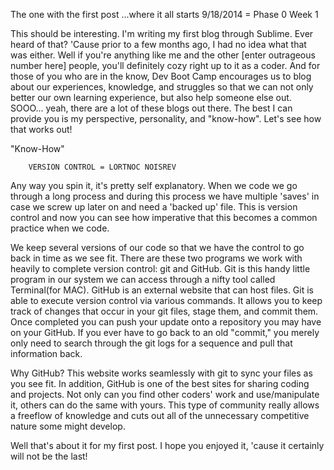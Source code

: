 <!-- This template is in markdown, not html, so
  it will not render beautifully when you copy and
  paste it into your github.io site, but it will at
  least be published. Next week you'll be creating a
  blog template using HTML and CSS and you'll be able
  to copy and paste the blog posts from week 1 in there
  to make them pretty next week.

  For now, please replace the title, subtitle (if desired),
  and date with the text you would like. Markdown is pretty
  simple, so you can just feel free to type. =) -->


The one with the first post
    ...where it all starts
9/18/2014 = Phase 0 Week 1

This should be interesting. I'm writing my first blog through Sublime. Ever heard of that? 'Cause prior to a few months ago, I had no idea what that was either. Well if you're anything like me and the other [enter outrageous number here] people, you'll definitely cozy right up to it as a coder. And for those of you who are in the know, Dev Boot Camp encourages us to blog about our experiences, knowledge, and struggles so that we can not only better our own learning experience, but also help someone else out. SOOO... yeah, there are a lot of these blogs out there. The best I can provide you is my perspective, personality, and "know-how". Let's see how that works out!

"Know-How"

        VERSION CONTROL = LORTNOC NOISREV
  Any way you spin it, it's pretty self explanatory. When we code we go through a long process and during this process we have multiple 'saves' in case we screw up later on and need a 'backed up' file. This is version control and now you can see how imperative that this becomes a common practice when we code.

  We keep several versions of our code so that we have the control to go back in time as we see fit. There are these two programs we work with heavily to complete version control: git and GitHub. Git is this handy little program in our system we can access through a nifty tool called Terminal(for MAC). GitHub is an external website that can host files.
      Git is able to execute version control via various commands. It allows you to keep track of changes that occur in your git files, stage them, and commit them. Once completed you can push your update onto a repository you may have on your GitHub. If you ever have to go back to an old "commit," you merely only need to search through the git logs for a sequence and pull that information back.

  Why GitHub?
      This website works seamlessly with git to sync your files as you see fit. In addition, GitHub is one of the best sites for sharing coding and projects. Not only can you find other coders' work and use/manipulate it, others can do the same with yours. This type of community really allows a freeflow of knowledge and cuts out all of the unnecessary competitive nature some might develop.

  Well that's about it for my first post. I hope you enjoyed it, 'cause it certainly will not be the last!

